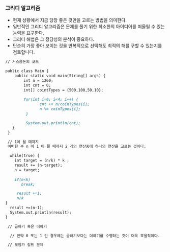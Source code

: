 ### 그리디 알고리즘 

* 현재 상황에서 지금 당장 좋은 것만을 고르는 방법을 의미한다. 
* 일반적인 그리디 알고리즘은 문제를 풀기 위한 최소한의 아이디어를 떠올릴 수 있는 능력을 요구한다. 
* 그리디 해법은 그 정당성의 분석이 중요하다. 
* 단순히 가장 좋아 보이는 것을 반복적으로 선택해도 최적의 해를 구할 수 있는지를 검토합니다. 

```markdown
// 거스름돈의 코드 

public class Main {
    public static void main(String[] args) {
        int n = 1260;
        int cnt = 0;
        int[] cointTypes = {500,100,50,10};
 
        for(int i=0; i<4; i++) {
               cnt += n/coinTypes[i];
               n %= coinTypes[i];
         }

         System.out.println(cnt);
   }
 }
```

```markdown
 // 1이 될 때까지 
 어떠한 수 n 이 1 이 될 때까지 2 개의 연산중에 하나의 연산을 고르는 것이다. 

  while(true) {
    int target = (n/k) * k ;
    result += (n-target);
    n = target;
   
    if(n<k)
       break;

     result +=1;
     n/k
}
  result +=(n-1);
  System.out.println(result);
}
```


```markdown
 // 곱하기 혹은 더하기 

  // 만약 0 또는 1 인 경우에는 곱하기보다는 더하기를 수행하는 것이 더욱 효율적이다. 
```

```markdown
 // 모험가 길드 문제 
